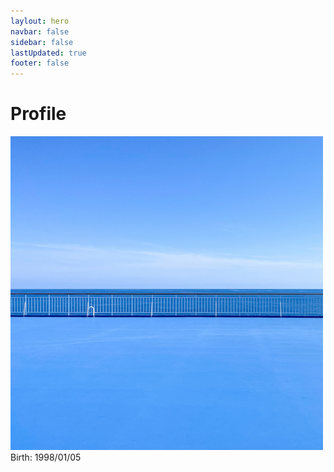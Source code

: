 ```yaml
---
laylout: hero
navbar: false
sidebar: false
lastUpdated: true
footer: false
---
```


# Profile
![mitsu-yuki's icon](./assets/icons/mitsu-yuki-icon.jpg)
Birth: 1998/01/05
